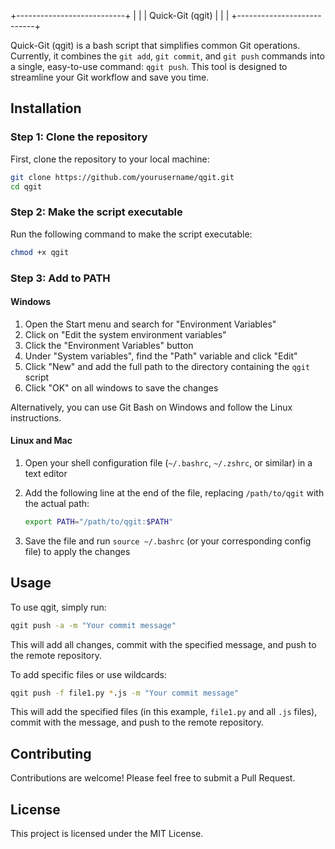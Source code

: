 +---------------------------+
|                           |
|       Quick-Git (qgit)    |
|                           |
+---------------------------+

Quick-Git (qgit) is a bash script that simplifies common Git operations. Currently, it combines the `git add`, `git commit`, and `git push` commands into a single, easy-to-use command: `qgit push`. This tool is designed to streamline your Git workflow and save you time.

## Installation

### Step 1: Clone the repository

First, clone the repository to your local machine:

```bash
git clone https://github.com/yourusername/qgit.git
cd qgit
```

### Step 2: Make the script executable

Run the following command to make the script executable:

```bash
chmod +x qgit
```

### Step 3: Add to PATH

#### Windows

1. Open the Start menu and search for "Environment Variables"
2. Click on "Edit the system environment variables"
3. Click the "Environment Variables" button
4. Under "System variables", find the "Path" variable and click "Edit"
5. Click "New" and add the full path to the directory containing the `qgit` script
6. Click "OK" on all windows to save the changes

Alternatively, you can use Git Bash on Windows and follow the Linux instructions.

#### Linux and Mac

1. Open your shell configuration file (`~/.bashrc`, `~/.zshrc`, or similar) in a text editor
2. Add the following line at the end of the file, replacing `/path/to/qgit` with the actual path:

   ```bash
   export PATH="/path/to/qgit:$PATH"
   ```

3. Save the file and run `source ~/.bashrc` (or your corresponding config file) to apply the changes

## Usage

To use qgit, simply run:

```bash
qgit push -a -m "Your commit message"
```

This will add all changes, commit with the specified message, and push to the remote repository.

To add specific files or use wildcards:

```bash
qgit push -f file1.py *.js -m "Your commit message"
```

This will add the specified files (in this example, `file1.py` and all `.js` files), commit with the message, and push to the remote repository.

## Contributing

Contributions are welcome! Please feel free to submit a Pull Request.

## License

This project is licensed under the MIT License.
```
